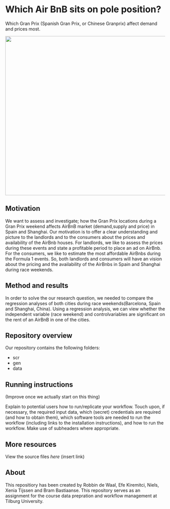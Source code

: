 # Which Air BnB sits on pole position? 

Which Gran Prix (Spanish Gran Prix, or Chinese Granprix) affect demand and prices most. 

<img src="https://user-images.githubusercontent.com/83360520/137386057-910aef75-d3e4-4838-bd77-d1fab22ab3bb.png" width="1000" height="500">


## Motivation

We want to assess and investigate; how the Gran Prix locations during a Gran Prix weekend affects AirBnB market (demand,supply and price) in Spain and Shanghai. Our motivation is to offer a clear understanding and picture to the landlords and to the consumers about the prices and availability of the AirBnb houses. For landlords, we like to assess the prices during these events and state a profitable period to place an ad on AirBnb. For the consumers, we like to estimate the most affordable AirBnbs during the Formula 1 events. So, both landlords and consumers will have an vision about the pricing and the availability of the AirBnbs in Spain and Shanghai during race weekends.

## Method and results

In order to solve the our research question, we needed to compare the regression analyses of both cities during race weekends(Barcelona, Spain and Shanghai, China). Using a regression analysis, we can view whether the independent variable (race weekend) and controlvariables are significant on the rent of an AirBnB in one of the cities. 

## Repository overview

Our repository contains the following folders:
- scr
- gen
- data

## Running instructions
(Improve once we actually start on this thing)

Explain to potential users how to run/replicate your workflow. Touch upon, if necessary, the required input data, which (secret) credentials are required (and how to obtain them), which software tools are needed to run the workflow (including links to the installation instructions), and how to run the workflow. Make use of subheaders where appropriate.

## More resources

View the source files _here_ (insert link)

## About

This repositiory has been created by Robbin de Waal, Efe Kiremitci, Niels, Xenia Tijssen and Bram Bastiaanse. This repository serves as an assignment for the course data prepration and workflow management at Tilburg University. 
